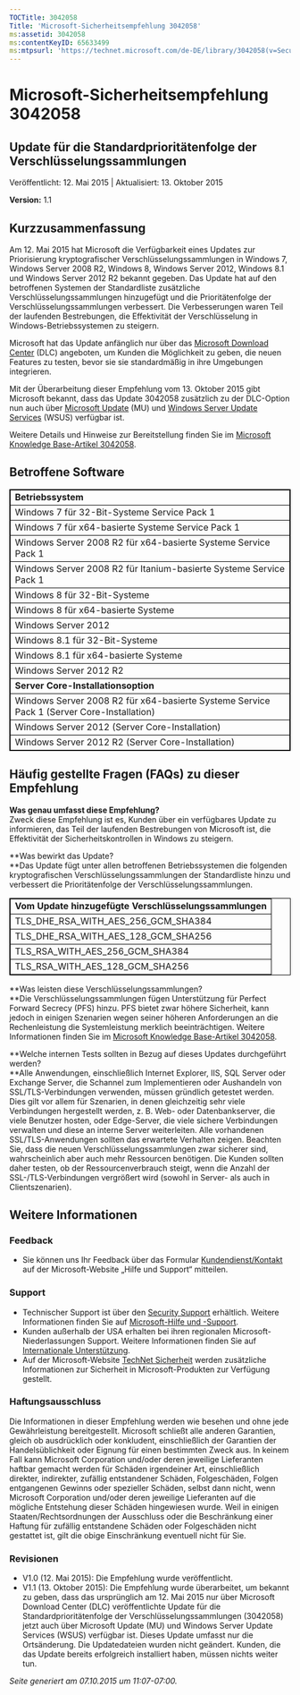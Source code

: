 ```yaml
---
TOCTitle: 3042058
Title: 'Microsoft-Sicherheitsempfehlung 3042058'
ms:assetid: 3042058
ms:contentKeyID: 65633499
ms:mtpsurl: 'https://technet.microsoft.com/de-DE/library/3042058(v=Security.10)'
---
```


Microsoft-Sicherheitsempfehlung 3042058
=======================================

Update für die Standardprioritätenfolge der Verschlüsselungssammlungen
----------------------------------------------------------------------

Veröffentlicht: 12. Mai 2015 | Aktualisiert: 13. Oktober 2015

**Version:** 1.1

Kurzzusammenfassung
-------------------

<span id="sectionToggle0"></span>
Am 12. Mai 2015 hat Microsoft die Verfügbarkeit eines Updates zur Priorisierung kryptografischer Verschlüsselungssammlungen in Windows 7, Windows Server 2008 R2, Windows 8, Windows Server 2012, Windows 8.1 und Windows Server 2012 R2 bekannt gegeben. Das Update hat auf den betroffenen Systemen der Standardliste zusätzliche Verschlüsselungssammlungen hinzugefügt und die Prioritätenfolge der Verschlüsselungssammlungen verbessert. Die Verbesserungen waren Teil der laufenden Bestrebungen, die Effektivität der Verschlüsselung in Windows-Betriebssystemen zu steigern.

Microsoft hat das Update anfänglich nur über das [Microsoft Download Center](https://www.microsoft.com/de-de/download/default.aspx) (DLC) angeboten, um Kunden die Möglichkeit zu geben, die neuen Features zu testen, bevor sie sie standardmäßig in ihre Umgebungen integrieren.

Mit der Überarbeitung dieser Empfehlung vom 13. Oktober 2015 gibt Microsoft bekannt, dass das Update 3042058 zusätzlich zu der DLC-Option nun auch über [Microsoft Update](http://update.microsoft.com/microsoftupdate/v6/vistadefault.aspx?ln=de-de) (MU) und [Windows Server Update Services](https://technet.microsoft.com/de-de/windowsserver/bb332157.aspx) (WSUS) verfügbar ist.

Weitere Details und Hinweise zur Bereitstellung finden Sie im [Microsoft Knowledge Base-Artikel 3042058](http://support.microsoft.com/de-de/kb/3042058).

Betroffene Software
-------------------

<span id="sectionToggle1"></span>
 
<table style="border:1px solid black;">
<colgroup>
<col width="100%" />
</colgroup>
<tbody>
<tr class="odd">
<td style="border:1px solid black;"><strong>Betriebssystem</strong></td>
</tr>
<tr class="even">
<td style="border:1px solid black;">Windows 7 für 32-Bit-Systeme Service Pack 1</td>
</tr>
<tr class="odd">
<td style="border:1px solid black;">Windows 7 für x64-basierte Systeme Service Pack 1</td>
</tr>
<tr class="even">
<td style="border:1px solid black;">Windows Server 2008 R2 für x64-basierte Systeme Service Pack 1</td>
</tr>
<tr class="odd">
<td style="border:1px solid black;">Windows Server 2008 R2 für Itanium-basierte Systeme Service Pack 1</td>
</tr>
<tr class="even">
<td style="border:1px solid black;">Windows 8 für 32-Bit-Systeme</td>
</tr>
<tr class="odd">
<td style="border:1px solid black;">Windows 8 für x64-basierte Systeme</td>
</tr>
<tr class="even">
<td style="border:1px solid black;">Windows Server 2012</td>
</tr>
<tr class="odd">
<td style="border:1px solid black;">Windows 8.1 für 32-Bit-Systeme</td>
</tr>
<tr class="even">
<td style="border:1px solid black;">Windows 8.1 für x64-basierte Systeme</td>
</tr>
<tr class="odd">
<td style="border:1px solid black;">Windows Server 2012 R2</td>
</tr>
<tr class="even">
<td style="border:1px solid black;"><strong>Server Core-Installationsoption</strong></td>
</tr>
<tr class="odd">
<td style="border:1px solid black;">Windows Server 2008 R2 für x64-basierte Systeme Service Pack 1 (Server Core-Installation)</td>
</tr>
<tr class="even">
<td style="border:1px solid black;">Windows Server 2012 (Server Core-Installation)</td>
</tr>
<tr class="odd">
<td style="border:1px solid black;">Windows Server 2012 R2 (Server Core-Installation)</td>
</tr>
</tbody>
</table>
  
Häufig gestellte Fragen (FAQs) zu dieser Empfehlung  
---------------------------------------------------
  
<span id="sectionToggle2"></span>
**Was genau umfasst diese Empfehlung?**   
Zweck diese Empfehlung ist es, Kunden über ein verfügbares Update zu informieren, das Teil der laufenden Bestrebungen von Microsoft ist, die Effektivität der Sicherheitskontrollen in Windows zu steigern.
  
**Was bewirkt das Update?   
**Das Update fügt unter allen betroffenen Betriebssystemen die folgenden kryptografischen Verschlüsselungssammlungen der Standardliste hinzu und verbessert die Prioritätenfolge der Verschlüsselungssammlungen.

 
<table style="border:1px solid black;">
<colgroup>
<col width="100%" />
</colgroup>
<tbody>
<tr class="odd">
<td style="border:1px solid black;"><strong>Vom Update hinzugefügte Verschlüsselungssammlungen</strong></td>
</tr>
<tr class="even">
<td style="border:1px solid black;">TLS_DHE_RSA_WITH_AES_256_GCM_SHA384</td>
</tr>
<tr class="odd">
<td style="border:1px solid black;">TLS_DHE_RSA_WITH_AES_128_GCM_SHA256</td>
</tr>
<tr class="even">
<td style="border:1px solid black;">TLS_RSA_WITH_AES_256_GCM_SHA384</td>
</tr>
<tr class="odd">
<td style="border:1px solid black;">TLS_RSA_WITH_AES_128_GCM_SHA256</td>
</tr>
</tbody>
</table>
  
**Was leisten diese Verschlüsselungssammlungen?  
**Die Verschlüsselungssammlungen fügen Unterstützung für Perfect Forward Secrecy (PFS) hinzu. PFS bietet zwar höhere Sicherheit, kann jedoch in einigen Szenarien wegen seiner höheren Anforderungen an die Rechenleistung die Systemleistung merklich beeinträchtigen. Weitere Informationen finden Sie im [Microsoft Knowledge Base-Artikel 3042058](http://support.microsoft.com/de-de/kb/3042058).
  
**Welche internen Tests sollten in Bezug auf dieses Updates durchgeführt werden?  
**Alle Anwendungen, einschließlich Internet Explorer, IIS, SQL Server oder Exchange Server, die Schannel zum Implementieren oder Aushandeln von SSL/TLS-Verbindungen verwenden, müssen gründlich getestet werden. Dies gilt vor allem für Szenarien, in denen gleichzeitig sehr viele Verbindungen hergestellt werden, z. B. Web- oder Datenbankserver, die viele Benutzer hosten, oder Edge-Server, die viele sichere Verbindungen verwalten und diese an interne Server weiterleiten. Alle vorhandenen SSL/TLS-Anwendungen sollten das erwartete Verhalten zeigen. Beachten Sie, dass die neuen Verschlüsselungssammlungen zwar sicherer sind, wahrscheinlich aber auch mehr Ressourcen benötigen. Die Kunden sollten daher testen, ob der Ressourcenverbrauch steigt, wenn die Anzahl der SSL-/TLS-Verbindungen vergrößert wird (sowohl in Server- als auch in Clientszenarien).
  
Weitere Informationen  
---------------------
  
<span id="sectionToggle3"></span>
### Feedback
  
-   Sie können uns Ihr Feedback über das Formular [Kundendienst/Kontakt](http://support.microsoft.com/kb/?scid=sw;en;1257&amp;showpage=1&amp;ws=technet&amp;sd=tech) auf der Microsoft-Website „Hilfe und Support“ mitteilen.
  
### Support
  
-   Technischer Support ist über den [Security Support](https://consumersecuritysupport.microsoft.com/default.aspx?mkt=de-de) erhältlich. Weitere Informationen finden Sie auf [Microsoft-Hilfe und -Support](https://support.microsoft.com/de-de).  
-   Kunden außerhalb der USA erhalten bei ihren regionalen Microsoft-Niederlassungen Support. Weitere Informationen finden Sie auf [Internationale Unterstützung](https://support2.microsoft.com/de-de/common/international.aspx).  
-   Auf der Microsoft-Website [TechNet Sicherheit](http://technet.microsoft.com/de-de/security/default.aspx) werden zusätzliche Informationen zur Sicherheit in Microsoft-Produkten zur Verfügung gestellt.
  
### Haftungsausschluss
  
Die Informationen in dieser Empfehlung werden wie besehen und ohne jede Gewährleistung bereitgestellt. Microsoft schließt alle anderen Garantien, gleich ob ausdrücklich oder konkludent, einschließlich der Garantien der Handelsüblichkeit oder Eignung für einen bestimmten Zweck aus. In keinem Fall kann Microsoft Corporation und/oder deren jeweilige Lieferanten haftbar gemacht werden für Schäden irgendeiner Art, einschließlich direkter, indirekter, zufällig entstandener Schäden, Folgeschäden, Folgen entgangenen Gewinns oder spezieller Schäden, selbst dann nicht, wenn Microsoft Corporation und/oder deren jeweilige Lieferanten auf die mögliche Entstehung dieser Schäden hingewiesen wurde. Weil in einigen Staaten/Rechtsordnungen der Ausschluss oder die Beschränkung einer Haftung für zufällig entstandene Schäden oder Folgeschäden nicht gestattet ist, gilt die obige Einschränkung eventuell nicht für Sie.
  
### Revisionen
  
-   V1.0 (12. Mai 2015): Die Empfehlung wurde veröffentlicht.  
-   V1.1 (13. Oktober 2015): Die Empfehlung wurde überarbeitet, um bekannt zu geben, dass das ursprünglich am 12. Mai 2015 nur über Microsoft Download Center (DLC) veröffentlichte Update für die Standardprioritätenfolge der Verschlüsselungssammlungen (3042058) jetzt auch über Microsoft Update (MU) und Windows Server Update Services (WSUS) verfügbar ist. Dieses Update umfasst nur die Ortsänderung. Die Updatedateien wurden nicht geändert. Kunden, die das Update bereits erfolgreich installiert haben, müssen nichts weiter tun.
  
*Seite generiert am 07.10.2015 um 11:07-07:00.*
